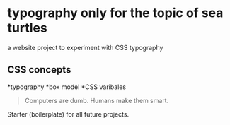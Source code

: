 # typography only for the topic of sea turtles



a website project to experiment with CSS typography

## CSS concepts
*typography
*box model
*CSS varibales

> Computers are dumb. Humans make them smart.

Starter (boilerplate) for all future projects.